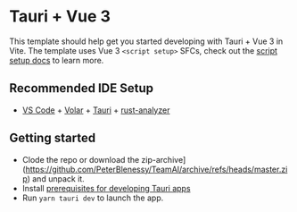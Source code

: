 # Tauri + Vue 3

This template should help get you started developing with Tauri + Vue 3 in Vite. The template uses Vue 3 `<script setup>` SFCs, check out the [script setup docs](https://v3.vuejs.org/api/sfc-script-setup.html#sfc-script-setup) to learn more.

## Recommended IDE Setup

- [VS Code](https://code.visualstudio.com/) + [Volar](https://marketplace.visualstudio.com/items?itemName=Vue.volar) + [Tauri](https://marketplace.visualstudio.com/items?itemName=tauri-apps.tauri-vscode) + [rust-analyzer](https://marketplace.visualstudio.com/items?itemName=rust-lang.rust-analyzer)

## Getting started

* Clode the repo or download the zip-archive](https://github.com/PeterBlenessy/TeamAI/archive/refs/heads/master.zip) and unpack it.
* Install [prerequisites for developing Tauri apps](https://tauri.app/v1/guides/getting-started/prerequisites)
* Run `yarn tauri dev` to launch the app.
